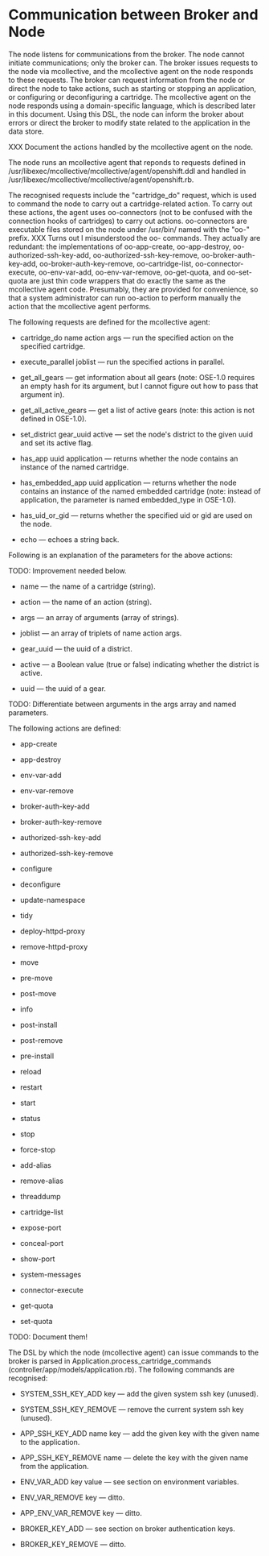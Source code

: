 Communication between Broker and Node
=====================================

The node listens for communications from the broker.  The node cannot
initiate communications; only the broker can.  The broker issues requests to the
node via mcollective, and the mcollective agent on the node responds to these
requests.  The broker can request information from the node or direct the node
to take actions, such as starting or stopping an application, or configuring or
deconfiguring a cartridge.  The mcollective agent on the node responds using a
domain-specific language, which is described later in this document.  Using this
DSL, the node can inform the broker about errors or direct the broker to modify
state related to the application in the data store.

XXX Document the actions handled by the mcollective agent on the node.

The node runs an mcollective agent that reponds to requests defined in
/usr/libexec/mcollective/mcollective/agent/openshift.ddl and handled in
/usr/libexec/mcollective/mcollective/agent/openshift.rb.

The recognised requests include the "cartridge_do" request, which is used to
command the node to carry out a cartridge-related action.  To carry out these
actions, the agent uses oo-connectors (not to be confused with the connection
hooks of cartridges) to carry out actions.  oo-connectors are executable files
stored on the node under  /usr/bin/ named with the "oo-" prefix.  XXX Turns out
I misunderstood the oo- commands.  They actually are redundant: the
implementations of oo-app-create, oo-app-destroy, oo-authorized-ssh-key-add,
oo-authorized-ssh-key-remove, oo-broker-auth-key-add, oo-broker-auth-key-remove,
oo-cartridge-list, oo-connector-execute, oo-env-var-add, oo-env-var-remove,
oo-get-quota, and oo-set-quota are just thin code wrappers that do exactly the
same as the mcollective agent code.  Presumably, they are provided for
convenience, so that a system administrator can run oo-action to perform
manually the action that the mcollective agent performs.

The following requests are defined for the mcollective agent:

* cartridge_do name action args —  run the specified action on the specified
  cartridge.

* execute_parallel joblist —  run the specified actions in parallel.

* get_all_gears —  get information about all gears (note: OSE-1.0 requires an
  empty hash for its argument, but I cannot figure out how to pass that argument
  in).

* get_all_active_gears —  get a list of active gears (note: this action is not
  defined in OSE-1.0).

* set_district gear_uuid active —  set the node's district to the given uuid and
  set its active flag.

* has_app uuid application —  returns whether the node contains an instance of
  the named cartridge.

* has_embedded_app uuid application —  returns whether the node contains an
  instance of the named embedded cartridge (note: instead of application, the
  parameter is named embedded_type in OSE-1.0).

* has_uid_or_gid —  returns whether the specified uid or gid are used on the
  node.

* echo —  echoes a string back.

Following is an explanation of the parameters for the above actions:

TODO: Improvement needed below.

* name —  the name of a cartridge (string).

* action —  the name of an action (string).

* args —  an array of arguments (array of strings).

* joblist —  an array of triplets of name action args.

* gear_uuid —  the uuid of a district.

* active —  a Boolean value (true or false) indicating whether the district is
  active.

* uuid —  the uuid of a gear.

TODO: Differentiate between arguments in the args array and named parameters.

The following actions are defined:

* app-create

* app-destroy

* env-var-add

* env-var-remove

* broker-auth-key-add

* broker-auth-key-remove

* authorized-ssh-key-add

* authorized-ssh-key-remove

* configure

* deconfigure

* update-namespace

* tidy

* deploy-httpd-proxy

* remove-httpd-proxy

* move

* pre-move

* post-move

* info

* post-install

* post-remove

* pre-install

* reload

* restart

* start

* status

* stop

* force-stop

* add-alias

* remove-alias

* threaddump

* cartridge-list

* expose-port

* conceal-port

* show-port

* system-messages

* connector-execute

* get-quota

* set-quota

TODO: Document them!

The DSL by which the node (mcollective agent) can issue commands to the broker
is parsed in Application.process_cartridge_commands
(controller/app/models/application.rb).  The following commands are recognised:

* SYSTEM_SSH_KEY_ADD key —  add the given system ssh key (unused).

* SYSTEM_SSH_KEY_REMOVE —  remove the current system ssh key (unused).

* APP_SSH_KEY_ADD name key —  add the given key with the given name to the
  application.

* APP_SSH_KEY_REMOVE name —  delete the key with the given name from the
  application.

* ENV_VAR_ADD key value —  see section on environment variables.

* ENV_VAR_REMOVE key —  ditto.

* APP_ENV_VAR_REMOVE key —  ditto.

* BROKER_KEY_ADD —  see section on broker authentication keys.

* BROKER_KEY_REMOVE —  ditto.
